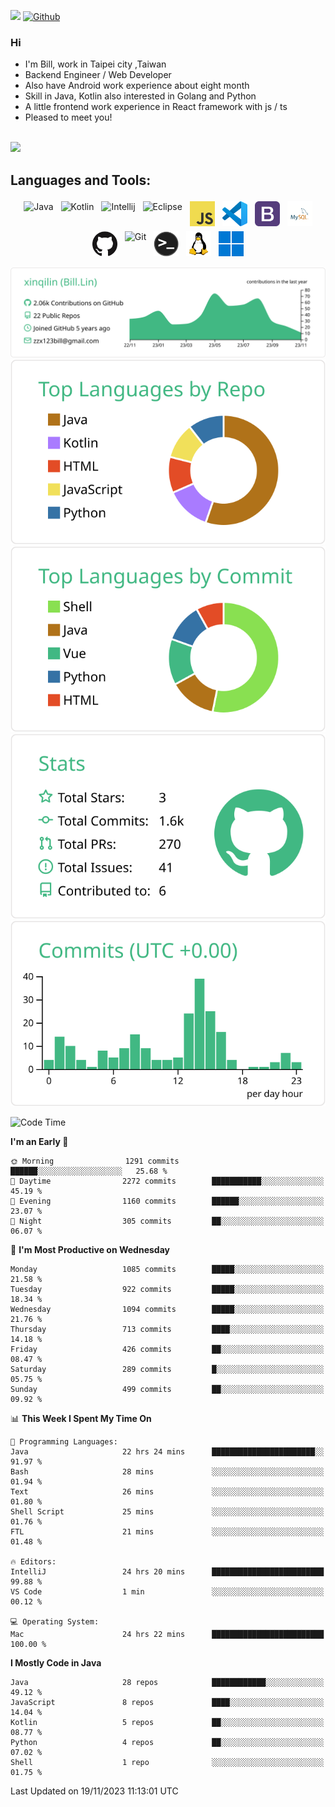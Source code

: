  
![](https://visitor-badge.laobi.icu/badge?page_id=xinqilin.xinqilin)
[![Github](https://img.shields.io/github/followers/xinqilin?label=Follow&style=social)](https://github.com/xinqilin)

### Hi 

- I'm Bill, work in Taipei city ,Taiwan
- Backend Engineer / Web Developer
- Also have Android work experience about eight month
- Skill in Java, Kotlin also interested in Golang and Python
- A little frontend work experience in React framework with js / ts
- Pleased to meet you!


<br />
<img src="https://github-profile-trophy.vercel.app/?username=xinqilin&column=7&margin-w=15" />

## Languages and Tools:
<p align="center">
<img src="https://raw.githubusercontent.com/jmnote/z-icons/master/svg/java.svg" alt="Java" height="40" style="vertical-align:top; margin:4px">
<img src="https://img.icons8.com/color/48/000000/kotlin.png"/  alt="Kotlin" height="40" style="vertical-align:top; margin:4px">
<img src="https://img.icons8.com/color/48/000000/intellij-idea.png" alt="Intellij" height="40" style="vertical-align:top; margin:4px"/>
<img src="https://img.icons8.com/ios-filled/50/000000/java-eclipse.png" alt="Eclipse" height="40" style="vertical-align:top; margin:4px"/>

<img src="https://raw.githubusercontent.com/github/explore/80688e429a7d4ef2fca1e82350fe8e3517d3494d/topics/javascript/javascript.png" alt="Javascript" height="40" style="vertical-align:top; margin:4px">
<img src="https://raw.githubusercontent.com/github/explore/80688e429a7d4ef2fca1e82350fe8e3517d3494d/topics/visual-studio-code/visual-studio-code.png" alt="VS Code" height="40" style="vertical-align:top; margin:4px">
<img src="https://raw.githubusercontent.com/github/explore/80688e429a7d4ef2fca1e82350fe8e3517d3494d/topics/bootstrap/bootstrap.png" alt="Bootstrap" height="40" style="vertical-align:top; margin:4px">
<img src="https://raw.githubusercontent.com/github/explore/80688e429a7d4ef2fca1e82350fe8e3517d3494d/topics/mysql/mysql.png" alt="MySQL" height="40" style="vertical-align:top; margin:4px">
<img src="https://raw.githubusercontent.com/github/explore/78df643247d429f6cc873026c0622819ad797942/topics/github/github.png" alt="Github" height="40" style="vertical-align:top; margin:4px">

<img src="https://raw.githubusercontent.com/jmnote/z-icons/master/svg/git.svg" alt="Git" height="40" style="vertical-align:top; margin:4px">
<img src="https://raw.githubusercontent.com/github/explore/80688e429a7d4ef2fca1e82350fe8e3517d3494d/topics/terminal/terminal.png" alt="Terminal" height="40" style="vertical-align:top; margin:4px">
<img src="https://raw.githubusercontent.com/github/explore/80688e429a7d4ef2fca1e82350fe8e3517d3494d/topics/linux/linux.png" alt="Linux" height="40" style="vertical-align:top; margin:4px" alt="Windows" height="40" style="vertical-align:top; margin:4px">
<img src="https://raw.githubusercontent.com/github/explore/80688e429a7d4ef2fca1e82350fe8e3517d3494d/topics/windows/windows.png" alt="Windows" height="40" style="vertical-align:top; margin:4px">

</p>

<!-- <p align="center"><img  src="https://leetcode.card.workers.dev/?username=xinqilin&theme=auto" alt="xinqilin-leetcode" /></p> -->

<!-- <div width="100%">   
 <a href="https://readme-stats-cfgj2cxdy.vercel.app/api?username=xinqilin&count_private=true&show_icons=true&theme=algolia">
   <img  align="left" src="https://github-readme-stats.vercel.app/api?username=xinqilin&show_icons=true&theme=algolia&card_width=4" width="400"/>
 </a>
 <a href="https://readme-stats-cfgj2cxdy.vercel.app/api/top-langs/?username=xinqilin&hide=php,html,css&theme=algolia">
  <img  align="right" src="https://github-readme-stats.vercel.app/api/top-langs/?username=xinqilin&hide=html,css&theme=algolia&langs_count=10&layout=compact" />
 </a>
</div> -->

<div align="center">

[![](https://raw.githubusercontent.com/xinqilin/xinqilin/master/profile-summary-card-output/vue/0-profile-details.svg)](https://github.com/vn7n24fzkq/github-profile-summary-cards)
[![](https://raw.githubusercontent.com/xinqilin/xinqilin/master/profile-summary-card-output/vue/1-repos-per-language.svg)](https://github.com/vn7n24fzkq/github-profile-summary-cards) [![](https://raw.githubusercontent.com/xinqilin/xinqilin/master/profile-summary-card-output/vue/2-most-commit-language.svg)](https://github.com/vn7n24fzkq/github-profile-summary-cards)
[![](https://raw.githubusercontent.com/xinqilin/xinqilin/master/profile-summary-card-output/vue/3-stats.svg)](https://github.com/vn7n24fzkq/github-profile-summary-cards) [![](https://raw.githubusercontent.com/xinqilin/xinqilin/master/profile-summary-card-output/vue/4-productive-time.svg)](https://github.com/vn7n24fzkq/github-profile-summary-cards)

</div>
 
<!--START_SECTION:waka-->
![Code Time](http://img.shields.io/badge/Code%20Time-2%2C098%20hrs%2020%20mins-blue)

**I'm an Early 🐤** 

```text
🌞 Morning                1291 commits        ██████░░░░░░░░░░░░░░░░░░░   25.68 % 
🌆 Daytime                2272 commits        ███████████░░░░░░░░░░░░░░   45.19 % 
🌃 Evening                1160 commits        ██████░░░░░░░░░░░░░░░░░░░   23.07 % 
🌙 Night                  305 commits         ██░░░░░░░░░░░░░░░░░░░░░░░   06.07 % 
```
📅 **I'm Most Productive on Wednesday** 

```text
Monday                   1085 commits        █████░░░░░░░░░░░░░░░░░░░░   21.58 % 
Tuesday                  922 commits         █████░░░░░░░░░░░░░░░░░░░░   18.34 % 
Wednesday                1094 commits        █████░░░░░░░░░░░░░░░░░░░░   21.76 % 
Thursday                 713 commits         ████░░░░░░░░░░░░░░░░░░░░░   14.18 % 
Friday                   426 commits         ██░░░░░░░░░░░░░░░░░░░░░░░   08.47 % 
Saturday                 289 commits         █░░░░░░░░░░░░░░░░░░░░░░░░   05.75 % 
Sunday                   499 commits         ██░░░░░░░░░░░░░░░░░░░░░░░   09.92 % 
```


📊 **This Week I Spent My Time On** 

```text
💬 Programming Languages: 
Java                     22 hrs 24 mins      ███████████████████████░░   91.97 % 
Bash                     28 mins             ░░░░░░░░░░░░░░░░░░░░░░░░░   01.94 % 
Text                     26 mins             ░░░░░░░░░░░░░░░░░░░░░░░░░   01.80 % 
Shell Script             25 mins             ░░░░░░░░░░░░░░░░░░░░░░░░░   01.76 % 
FTL                      21 mins             ░░░░░░░░░░░░░░░░░░░░░░░░░   01.48 % 

🔥 Editors: 
IntelliJ                 24 hrs 20 mins      █████████████████████████   99.88 % 
VS Code                  1 min               ░░░░░░░░░░░░░░░░░░░░░░░░░   00.12 % 

💻 Operating System: 
Mac                      24 hrs 22 mins      █████████████████████████   100.00 % 
```

**I Mostly Code in Java** 

```text
Java                     28 repos            ████████████░░░░░░░░░░░░░   49.12 % 
JavaScript               8 repos             ████░░░░░░░░░░░░░░░░░░░░░   14.04 % 
Kotlin                   5 repos             ██░░░░░░░░░░░░░░░░░░░░░░░   08.77 % 
Python                   4 repos             ██░░░░░░░░░░░░░░░░░░░░░░░   07.02 % 
Shell                    1 repo              ░░░░░░░░░░░░░░░░░░░░░░░░░   01.75 % 
```




 Last Updated on 19/11/2023 11:13:01 UTC
<!--END_SECTION:waka-->
 
 
<!-- <img src="https://wakatime.com/share/@abb22933-8532-4f24-8a13-e9e97bfee0f0/e937d23b-e152-4ff2-8509-e5b981912493.svg"  alt="Coding Chart" style="border-radius: 10px;border: solid 10px;" /> -->


